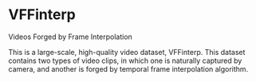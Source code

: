 # VFFinterp 
Videos Forged by Frame Interpolation

This is a large-scale, high-quality video dataset, VFFinterp. This dataset contains two types of video clips, in which one is naturally captured by camera, and another is forged by temporal frame interpolation algorithm. 

